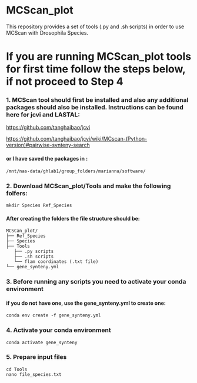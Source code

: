 # MCScan_plot
This repository provides a set of tools (.py and .sh scripts) in order to use MCScan with Drosophila Species.
# If you are running MCScan_plot tools for first time follow the steps below, if not proceed to Step 4

### 1. MCScan tool should first be installed and also any additional packages should also be installed. Instructions can be found here for jcvi and LASTAL:

https://github.com/tanghaibao/jcvi

https://github.com/tanghaibao/jcvi/wiki/MCscan-(Python-version)#pairwise-synteny-search

#### or I have saved the packages in :
```
/mnt/nas-data/ghlab1/group_folders/marianna/software/
```

### 2. Download MCScan_plot/Tools and make the following folfers:
```
mkdir Species Ref_Species
```

#### After creating the folders the file structure should be:
```
MCSCan_plot/
├── Ref_Species
├── Species
├── Tools
   ├── .py scripts
   ├── .sh scripts
   └── flam coordinates (.txt file)
└── gene_synteny.yml

```
### 3. Before running any scripts you need to activate your conda environment
#### if you do not have one, use the gene_synteny.yml to create one:
```
conda env create -f gene_synteny.yml

```
### 4. Activate your conda environment
```
conda activate gene_synteny
```

### 5. Prepare input files
```
cd Tools
nano file_species.txt
```
